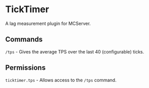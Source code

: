 TickTimer
=========

A lag measurement plugin for MCServer.

Commands
--------

`/tps` - Gives the average TPS over the last 40 (configurable) ticks.

Permissions
-----------

`ticktimer.tps` - Allows access to the `/tps` command.
